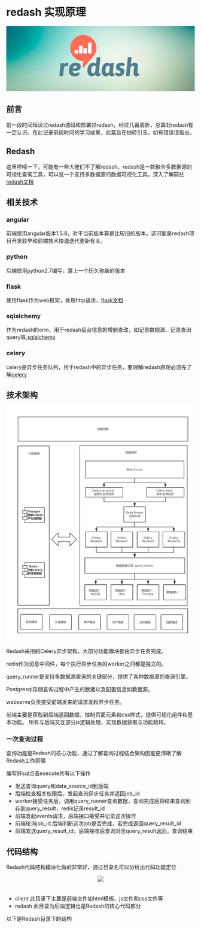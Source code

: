 # redash 实现原理
<div align='center'>
<img src='images/head.jpg'>
</div>

## 前言
 前一段时间拜读过redash源码和部署过redash，经过几番周折，总算对redash有一定认识。在此记录前段时间的学习成果，此篇旨在抛砖引玉，如有错误请指出。

## Redash
 这里啰嗦一下，可能有一些大佬们不了解redash。redash是一款融合多数据源的可视化查询工具，可以说一个支持多数据源的数据可视化工具。深入了解前往[redash文档](https://redash.io/help/)

## 相关技术
### angular
  前端使用angular版本1.5.8，对于当前版本算是比较旧的版本。这可能是redash项目开发较早和前端技术快速迭代更新有关。
### python
  后端使用python2.7编写，算上一个历久弥新的版本
### flask
  使用flask作为web框架，处理http请求，[flask文档](https://dormousehole.readthedocs.io/en/latest/)
### sqlalchemy
  作为redash的orm，用于redash后台信息的增删查改，如记录数据源，记录查询query等,[sqlalchemy](https://docs.sqlalchemy.org/en/13/)
### celery
  celery是异步任务队列，用于redash中的异步任务，要理解redash原理必须先了解[celery](http://docs.jinkan.org/docs/celery/)

## 技术架构
<div align="center"> <img src="images/architecture.jpg"/> </div><br>
  Redash采用的Celery异步架构，大部分功能模块都由异步任务完成。
  
  redis作为消息中间件，每个执行异步任务的worker之间都是独立的。
  
  query_runner是支持多数据源查询的关键部分，提供了各种数据源的查询引擎。
  
  Postgresql存储查询过程中产生的数据以及配置信息如数据源。
  
  webserve负责接受前端发来的请求发起异步任务。
  
  前端主要是获取到后端返回数据，控制页面元素和css样式，提供可视化组件和基本功能。
所有与后端交互部分js逻辑处理，实现数据获取与功能跳转。

### 一次查询过程
 查询功能是Redash的核心功能，通过了解查询过程结合架构图能更清晰了解Redash工作原理

 编写好sql点击execute共有以下操作
 
 - 发送查询query和data_source_id到后端
 - 后端检查相关权限后，发起查询异步任务并返回job_id
 - worker接受任务后，调用query_runner查询数据，查询完成后将结果查询到存到query_result，redis记录result_id
 - 前端发起events请求，后端接口接受并记录这次操作
 - 前端轮询job_id,后端判断这次job是否完成，若完成返回query_result_id
 - 前端发送query_result_id，后端接收后查询对应query_result返回，查询结束

## 代码结构
 Redash代码结构模块化做的非常好，通过目录名可以分析出代码功能定位
 <div align="center"> <img src="images/cdoe.png"/> </div><br>

 - client 此目录下主要是前端文件如html模板、js文件和css文件等
 - redash 此目录为后端逻辑也是Redash的核心代码部分
 
 以下是Redash目录下的结构
 
 
 

